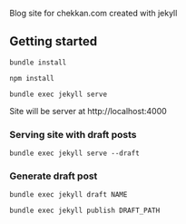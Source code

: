 Blog site for chekkan.com created with jekyll

## Getting started

```shell
bundle install
```

```shell
npm install
```

```shell
bundle exec jekyll serve
```

Site will be server at http://localhost:4000

### Serving site with draft posts

```shell
bundle exec jekyll serve --draft
```

### Generate draft post

```shell
bundle exec jekyll draft NAME
```

```shell
bundle exec jekyll publish DRAFT_PATH
```
